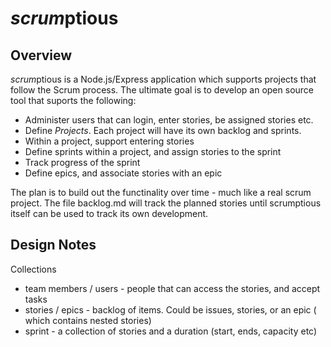 *scrum*ptious
===========

## Overview
*scrum*ptious is a Node.js/Express application which supports projects that follow the Scrum process. The ultimate goal is to develop an open source tool that suports the following:

* Administer users that can login, enter stories, be assigned stories etc.
* Define *Projects*. Each project will have its own backlog and sprints.
* Within a project, support entering stories
* Define sprints within a project, and assign stories to the sprint
* Track progress of the sprint
* Define epics, and associate stories with an epic

The plan is to build out the functinality over time - much like a real scrum project. The file backlog.md will track the planned stories until scrumptious itself can be used to track its own development.

## Design Notes

Collections

* team members / users - people that can access the stories, and accept tasks
* stories / epics - backlog of items. Could be issues, stories, or an epic ( which contains nested stories)
* sprint - a collection of stories and a duration (start, ends, capacity etc)